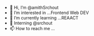- 👋 Hi, I’m @amithSrchout
- 👀 I’m interested in ...Frontend Web DEV
- 🌱 I’m currently learning ...REAACT
- 🏢 Interning @srchout
- 📫 How to reach me ...

<!---
amithSrchout/amithSrchout is a ✨ special ✨ repository because its `README.md` (this file) appears on your GitHub profile.
You can click the Preview link to take a look at your changes.
--->
